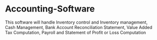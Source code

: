 # Accounting-Software
This software will handle Inventory control and Inventory management, Cash Management, Bank Account Reconciliation Statement, Value Added Tax Computation, Payroll and Statement of Profit or Loss Computation
